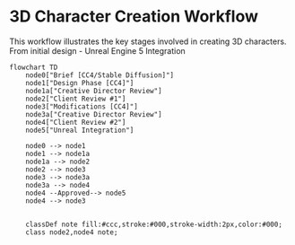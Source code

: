 
# 3D Character Creation Workflow

This workflow illustrates the key stages involved in creating 3D characters.
From initial design - Unreal Engine 5 Integration 

```mermaid
flowchart TD
    node0["Brief [CC4/Stable Diffusion]"]
    node1["Design Phase [CC4]"]
    node1a["Creative Director Review"]
    node2["Client Review #1"]
    node3["Modifications [CC4]"]
    node3a["Creative Director Review"]
    node4["Client Review #2"]
    node5["Unreal Integration"]

    node0 --> node1
    node1 --> node1a
    node1a --> node2 
    node2 --> node3
    node3 --> node3a
    node3a --> node4 
    node4 --Approved--> node5
    node4 --> node3


    classDef note fill:#ccc,stroke:#000,stroke-width:2px,color:#000;
    class node2,node4 note;
```
